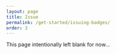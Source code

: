```yaml
---
layout: page
title: Issue
permalink: /get-started/issuing-badges/
order: 3
---
```


This page intentionally left blank for now...
